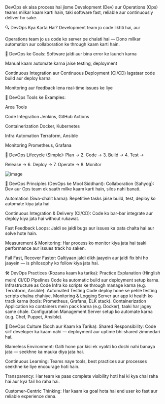 DevOps ek aisa process hai jisme Development (Dev) aur Operations (Ops) teams milkar kaam karti hain, taki software fast, reliable aur continuously deliver ho sake.

🔍 DevOps Kya Karta Hai?
Development team jo code likhti hai, aur

Operations team jo us code ko server pe chalati hai —
Dono milkar automation aur collaboration ke through kaam karti hain.

🎯 DevOps ke Goals:
Software jaldi aur bina error ke launch karna

Manual kaam automate karna jaise testing, deployment

Continuous Integration aur Continuous Deployment (CI/CD) lagataar code build aur deploy karna

Monitoring aur feedback lena real-time issues ke liye

🧰 DevOps Tools ke Examples:

Area	Tools

Code Integration	 Jenkins, GitHub Actions

Containerization  	Docker, Kubernetes

Infra Automation	 Terraform, Ansible

Monitoring	  Prometheus, Grafana


🔁 DevOps Lifecycle (Simple):
Plan → 2. Code → 3. Build → 4. Test →

Release → 6. Deploy → 7. Operate → 8. Monitor

![image](https://github.com/user-attachments/assets/745f967b-a83c-44dc-b9f1-4fd0825933a9)


🚀 DevOps Principles (DevOps ke Mool Siddhant):
Collaboration (Sahyog):
Dev aur Ops team ek saath milke kaam karti hain, silos nahi banati.

Automation (Swa-chalit karna):
Repetitive tasks jaise build, test, deploy ko automate kiya jata hai.

Continuous Integration & Delivery (CI/CD):
Code ko bar-bar integrate aur deploy kiya jata hai without rukawat.

Fast Feedback Loops:
Jaldi se jaldi bugs aur issues ka pata chalta hai aur solve hote hain.

Measurement & Monitoring:
Har process ko monitor kiya jata hai taaki performance aur issues track ho saken.

Fail Fast, Recover Faster:
Galtiyaan jaldi dikh jaayein aur jaldi fix bhi ho jaayein — is philosophy ko follow kiya jata hai.

🛠️ DevOps Practices (Rozana kaam ka tarika):
Practice	Explanation (Hinglish mein)
CI/CD Pipelines	Code ka automatic build aur deployment setup karna.
Infrastructure as Code	Infra ko scripts ke through manage karna (e.g. Terraform, Ansible).
Automated Testing	Code deploy hone se pehle testing scripts chalna chahiye.
Monitoring & Logging	Server aur app ki health ko track karna (tools: Prometheus, Grafana, ELK stack).
Containerization	Application ko containers mein pack karna (e.g. Docker), taaki har jagey same chale.
Configuration Management	Server setup ko automate karna (e.g. Chef, Puppet, Ansible).

🌱 DevOps Culture (Soch aur Kaam ka Tarika):
Shared Responsibility:
Code sirf developer ka kaam nahi — deployment aur uptime bhi shared zimmedari hai.

Blameless Environment:
Galti hone par kisi ek vyakti ko doshi nahi banaya jata — seekhne ka mauka diya jata hai.

Continuous Learning:
Teams naye tools, best practices aur processes seekhne ke liye encourage hoti hain.

Transparency:
Har team ke paas complete visibility hoti hai ki kya chal raha hai aur kya fail ho raha hai.

Customer-Centric Thinking:
Har kaam ka goal hota hai end user ko fast aur reliable experience dena.



